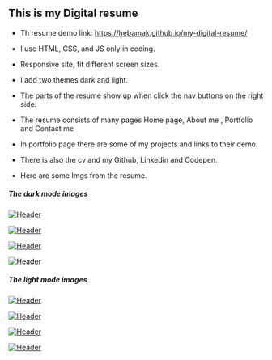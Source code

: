 ## This is my Digital resume

- Th resume demo link: https://hebamak.github.io/my-digital-resume/

- I use HTML, CSS, and JS only in coding.

- Responsive site, fit different screen sizes.

- I add two themes dark and light.

- The parts of the resume show up when click the nav buttons on the right side.

- The resume consists of many pages Home page, About me , Portfolio and Contact me

- In portfolio page there are some of my projects and links to their demo.

- There is also the cv and my Github, Linkedin and Codepen.

- Here are some Imgs from the resume.


##### The dark mode images

[![Header](https://res.cloudinary.com/hapiii/image/upload/v1667401810/my%20digital%20resume/xywwasatqdfaazibpi7u.png)](https://some-url.dev/)

[![Header](https://res.cloudinary.com/hapiii/image/upload/v1667316082/my%20digital%20resume/esf2pmbzg6d6id1ujkox.png)](https://some-url.dev/)

[![Header](https://res.cloudinary.com/hapiii/image/upload/v1667316082/my%20digital%20resume/lxeyzaagcv6wnwngflru.png)](https://some-url.dev/)

[![Header](https://res.cloudinary.com/hapiii/image/upload/v1667316082/my%20digital%20resume/pte3u20bjfu36pfbgiq6.png)](https://some-url.dev/)



##### The light mode images

[![Header](https://res.cloudinary.com/hapiii/image/upload/v1667401810/my%20digital%20resume/l5eanfidachvrc6g8lud.png)](https://some-url.dev/)

[![Header](https://res.cloudinary.com/hapiii/image/upload/v1667316082/my%20digital%20resume/z7kaaia5ezyq8k3bo45i.png)](https://some-url.dev/)

[![Header](https://res.cloudinary.com/hapiii/image/upload/v1667316082/my%20digital%20resume/vyyikjazxsxtewbzgxik.png)](https://some-url.dev/)

[![Header](https://res.cloudinary.com/hapiii/image/upload/v1667316082/my%20digital%20resume/pzytsve0uu6yob0oaelc.png)](https://some-url.dev/)
